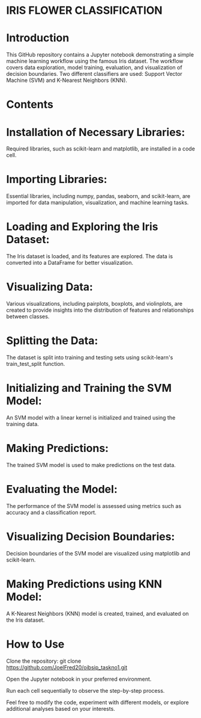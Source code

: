 # IRIS FLOWER CLASSIFICATION


# Introduction

This GitHub repository contains a Jupyter notebook demonstrating a simple machine learning workflow using the famous Iris dataset. The workflow covers data exploration, model training, evaluation, and visualization of decision boundaries. Two different classifiers are used: Support Vector Machine (SVM) and K-Nearest Neighbors (KNN).

# Contents

# Installation of Necessary Libraries:
Required libraries, such as scikit-learn and matplotlib, are installed in a code cell.

# Importing Libraries:
Essential libraries, including numpy, pandas, seaborn, and scikit-learn, are imported for data manipulation, visualization, and machine learning tasks.

# Loading and Exploring the Iris Dataset:
The Iris dataset is loaded, and its features are explored. The data is converted into a DataFrame for better visualization.

# Visualizing Data:
Various visualizations, including pairplots, boxplots, and violinplots, are created to provide insights into the distribution of features and relationships between classes.

# Splitting the Data:
The dataset is split into training and testing sets using scikit-learn's train_test_split function.

# Initializing and Training the SVM Model:
An SVM model with a linear kernel is initialized and trained using the training data.

# Making Predictions:
The trained SVM model is used to make predictions on the test data.

# Evaluating the Model:
The performance of the SVM model is assessed using metrics such as accuracy and a classification report.

# Visualizing Decision Boundaries:
Decision boundaries of the SVM model are visualized using matplotlib and scikit-learn.

# Making Predictions using KNN Model:
A K-Nearest Neighbors (KNN) model is created, trained, and evaluated on the Iris dataset.

# How to Use

Clone the repository: git clone https://github.com/JoelFred20/oibsip_taskno1.git

Open the Jupyter notebook in your preferred environment.

Run each cell sequentially to observe the step-by-step process.


Feel free to modify the code, experiment with different models, or explore additional analyses based on your interests.
